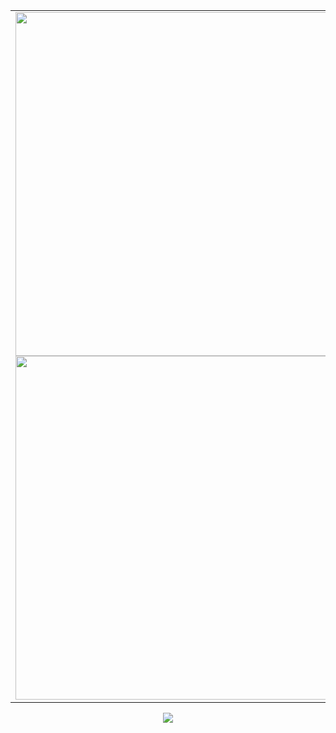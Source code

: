 <p align="center">
  <table>
    <tr>
      <td>
        <img width="550px" align="left" src="https://github-readme-stats.vercel.app/api?username=J053Fabi0&show_icons=true&hide_border=true&theme=darcula&bg_color=0d1117" />
        <img width="550px" src="https://github-readme-stats.vercel.app/api/top-langs/?username=J053Fabi0&layout=compact&hide_border=true&theme=darcula&bg_color=0d1117" />
      </td>
      <td>
        <a href="https://t.me/senorbinario" target="_blank">
          <img class="qr" src="https://i.ibb.co/Gvg1NXW/QR-para-telegram.png" alt="me" border="0" style="border-radius: 20px;" />
          <p align="center"><i>Text me on Telegram<i> 👋</p>
        </a>
      </td>
    </tr> 
  </table>
  <img src="https://komarev.com/ghpvc/?username=J053Fabi0&color=blue" />
</p>

